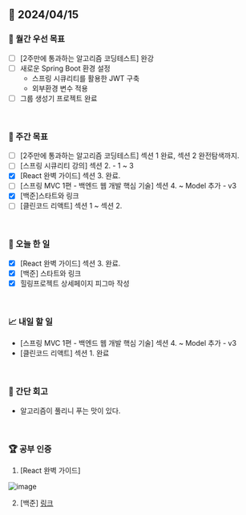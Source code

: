 ## 📅 2024/04/15

### 🚀 월간 우선 목표

- [ ] [2주만에 통과하는 알고리즘 코딩테스트] 완강
- [ ] 새로운 Spring Boot 환경 설정
  - 스프링 시큐리티를 활용한 JWT 구축
  - 외부환경 변수 적용
- [ ] 그룹 생성기 프로젝트 완료

<br />

### 👏 주간 목표

- [ ] [2주만에 통과하는 알고리즘 코딩테스트] 섹션 1 완료, 섹션 2 완전탐색까지.
- [ ] [스프링 시큐리티 강의] 섹션 2. - 1 ~ 3
- [x] [React 완벽 가이드] 섹션 3. 완료.
- [ ] [스프링 MVC 1편 - 백엔드 웹 개발 핵심 기술] 섹션 4. ~ Model 추가 - v3
- [x] [백준]스타트와 링크
- [ ] [클린코드 리액트] 섹션 1 ~ 섹션 2.

<br />

### 💯 오늘 한 일

- [x] [React 완벽 가이드] 섹션 3. 완료.
- [x] [백준] 스타트와 링크
- [x] 힐링프로젝트 상세페이지 피그마 작성

<br />

### 📈 내일 할 일

- [스프링 MVC 1편 - 백엔드 웹 개발 핵심 기술] 섹션 4. ~ Model 추가 - v3
- [클린코드 리액트] 섹션 1. 완료

<br />

### 🤔 간단 회고

- 알고리즘이 풀리니 푸는 맛이 있다.

<br />

### 🏆 공부 인증

1. [React 완벽 가이드]

![image](https://github.com/suld2495/TIL/assets/42727909/8457dc11-18b6-4664-a825-36b59067b6fd)


2. [백준] [링크](https://github.com/suld2495/fridaycoffee/tree/main/%EB%B0%B1%EC%A4%80/Silver/14889.%E2%80%85%EC%8A%A4%ED%83%80%ED%8A%B8%EC%99%80%E2%80%85%EB%A7%81%ED%81%AC)

